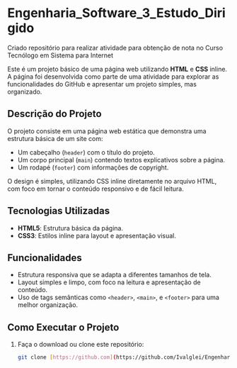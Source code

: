 # Engenharia_Software_3_Estudo_Dirigido
Criado repositório para realizar atividade para obtenção de nota no Curso Tecnólogo em Sistema para Internet

Este é um projeto básico de uma página web utilizando **HTML** e **CSS** inline. A página foi desenvolvida como parte de uma atividade para explorar as funcionalidades do GitHub e apresentar um projeto simples, mas organizado.

## Descrição do Projeto

O projeto consiste em uma página web estática que demonstra uma estrutura básica de um site com:

- Um cabeçalho (`header`) com o título do projeto.
- Um corpo principal (`main`) contendo textos explicativos sobre a página.
- Um rodapé (`footer`) com informações de copyright.

O design é simples, utilizando CSS inline diretamente no arquivo HTML, com foco em tornar o conteúdo responsivo e de fácil leitura.

## Tecnologias Utilizadas

- **HTML5**: Estrutura básica da página.
- **CSS3**: Estilos inline para layout e apresentação visual.

## Funcionalidades

- Estrutura responsiva que se adapta a diferentes tamanhos de tela.
- Layout simples e limpo, com foco na leitura e apresentação de conteúdo.
- Uso de tags semânticas como `<header>`, `<main>`, e `<footer>` para uma melhor organização.

## Como Executar o Projeto

1. Faça o download ou clone este repositório:
   ```bash
   git clone [https://github.com](https://github.com/Ivalglei/Engenharia_Software_3_Estudo_Dirigido.git)
